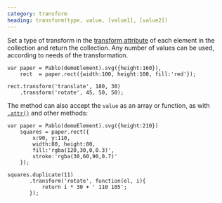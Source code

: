 ```yaml
--- 
category: transform
heading: transform(type, value, [value1], [value2])
---
```


Set a type of transform in the <a href="https://developer.mozilla.org/en-US/docs/Web/SVG/Attribute/transform" target="_blank">transform attribute</a> of each element in the collection and return the collection. Any number of values can be used, according to needs of the transformation.

    var paper = Pablo(demoElement).svg({height:160}),
        rect  = paper.rect({width:100, height:100, fill:'red'});

    rect.transform('translate', 180, 30)
        .transform('rotate', 45, 50, 50);


The method can also accept the `value` as an array or function, as with [`.attr()`](/api/attr/#attr-03) and other methods:

    var paper = Pablo(demoElement).svg({height:210})
        squares = paper.rect({
            x:90, y:110,
            width:80, height:80,
            fill:'rgba(120,30,0,0.3)',
            stroke:'rgba(30,60,90,0.7)'
        });
        
    squares.duplicate(11)
           .transform('rotate', function(el, i){
               return i * 30 + ' 110 105';
           });